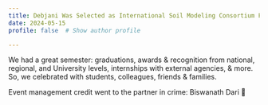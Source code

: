 ```yaml
---
title: Debjani Was Selected as International Soil Modeling Consortium Featured Soil Modeller
date: 2024-05-15
profile: false  # Show author profile

---
```

We had a great semester: graduations, awards & recognition from national, regional, and University levels, internships with external agencies, & more. So, we celebrated with students, colleagues, friends & families. 

Event management credit went to the partner in crime: Biswanath Dari 🙂
